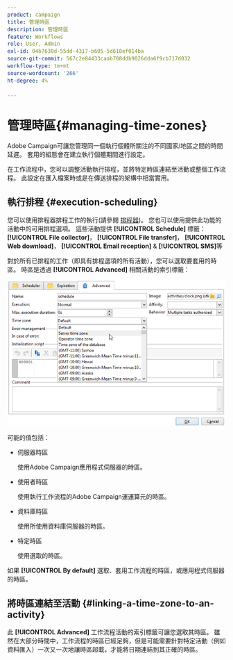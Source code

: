 ```yaml
---
product: campaign
title: 管理時區
description: 管理時區
feature: Workflows
role: User, Admin
exl-id: 04b7638d-55dd-4317-b605-5d618ef014ba
source-git-commit: 567c2e84433caab708ddb9026dda6f9cb717d032
workflow-type: tm+mt
source-wordcount: '266'
ht-degree: 4%

---
```


# 管理時區{#managing-time-zones}

Adobe Campaign可讓您管理同一個執行個體所關注的不同國家/地區之間的時間延遲。 套用的組態會在建立執行個體期間進行設定。

在工作流程中，您可以調整活動執行排程，並將特定時區連結至活動或整個工作流程。 此設定在匯入檔案時或是在傳送排程的架構中相當實用。

## 執行排程 {#execution-scheduling}

您可以使用排程器排程工作的執行(請參閱 [排程器](scheduler.md))。 您也可以使用提供此功能的活動中的可用排程選項。 這些活動提供 **[!UICONTROL Schedule]** 標籤： **[!UICONTROL File collector]**， **[!UICONTROL File transfer]**， **[!UICONTROL Web download]**， **[!UICONTROL Email reception]** &amp; **[!UICONTROL SMS]**&#x200B;等

對於所有已排程的工作（即具有排程選項的所有活動），您可以選取要套用的時區。 時區是透過 **[!UICONTROL Advanced]** 相關活動的索引標籤：

![](assets/wf-timezone-in-a-box.png)

可能的值包括：

* 伺服器時區

  使用Adobe Campaign應用程式伺服器的時區。

* 使用者時區

  使用執行工作流程的Adobe Campaign運運算元的時區。

* 資料庫時區

  使用所使用資料庫伺服器的時區。

* 特定時區

  使用選取的時區。

如果 **[!UICONTROL By default]** 選取、套用工作流程的時區，或應用程式伺服器的時區。

## 將時區連結至活動 {#linking-a-time-zone-to-an-activity}

此 **[!UICONTROL Advanced]** 工作流程活動的索引標籤可讓您選取其時區。 雖然在大部分時間中，工作流程的時區已經足夠，但是可能需要針對特定活動（例如資料匯入）一次又一次地讓時區超載，才能將日期連結到其正確的時區。
